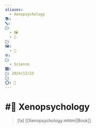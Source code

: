 ```yaml
---
aliases:
  - Xenopsychology
📚: 
🔤: 
📁:
  - 🖼️
  - 📖
👤: 
🖼️:
  - 📖
🌐: 
📖:
  - Science
🎛️: 
📅: 2024/12/23
🔢: 
⭕: 🏁
---
```

# #📖 Xenopsychology

> [!a] [[Xenopsychology.mhtml|Book]]